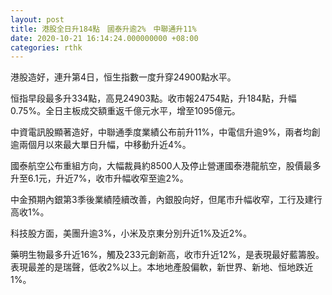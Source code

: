 ```yaml
---
layout: post
title: 港股全日升184點　國泰升逾2%　中聯通升11%
date: 2020-10-21 16:14:24.000000000 +08:00
categories: rthk
---
```


港股造好，連升第4日，恒生指數一度升穿24900點水平。

恒指早段最多升334點，高見24903點。收市報24754點，升184點，升幅0.75%。全日主板成交額重返千億元水平，增至1095億元。

中資電訊股顯著造好，中聯通季度業績公布前升11%，中電信升逾9%，兩者均創逾兩個月以來最大單日升幅，中移動升近4%。

國泰航空公布重組方向，大幅裁員約8500人及停止營運國泰港龍航空，股價最多升至6.1元，升近7%，收市升幅收窄至逾2%。

中金預期內銀第3季後業績陸續改善，內銀股向好，但尾市升幅收窄，工行及建行高收1%。

科技股方面，美團升逾3%，小米及京東分別升近1%及近2%。

藥明生物最多升近16%，觸及233元創新高，收市升近12%，是表現最好藍籌股。表現最差的是瑞聲，低收2%以上。本地地產股偏軟，新世界、新地、恒地跌近1%。

